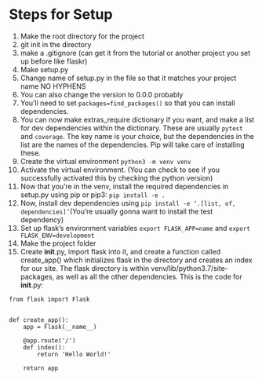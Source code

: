# Steps for Setup
1.	Make the root directory for the project
2.	git init in the directory
3.	make a .gitignore (can get it from the tutorial or another project you set up before like flaskr)
4.	Make setup.py
5.	Change name of setup.py in the file so that it matches your project name NO HYPHENS
6.	You can also change the version to 0.0.0 probably
7.	You’ll need to set `packages=find_packages()` so that you can install dependencies.
8.	You can now make extras_require dictionary if you want, and make a list for dev dependencies within the dictionary. These are usually `pytest` and `coverage`. The key name is your choice, but the dependencies in the list are the names of the dependencies. Pip will take care of installing these.
9.	Create the virtual environment `python3 -m venv venv`
10.	Activate the virtual environment. (You can check to see if you successfully activated this by checking the python version)
11.	Now that you’re in the venv, install the required dependencies in setup.py using pip or pip3: `pip install -e .`
12.	Now, install dev dependencies using `pip install -e ‘.[list, of, dependencies]’`(You’re usually gonna want to install the test dependency)
13.	Set up flask’s environment variables `export FLASK_APP=name` and `export FLASK_ENV=development`
14.	Make the project folder
15.	Create __init__.py, import flask into it, and create a function called create_app() which initializes flask in the directory and creates an index for our site. The flask directory is within venv/lib/python3.7/site-packages, as well as all the other dependencies. This is the code for __init__.py:
```
from flask import Flask


def create_app():
    app = Flask(__name__)

    @app.route('/')
    def index():
        return 'Hello World!'

    return app
```
